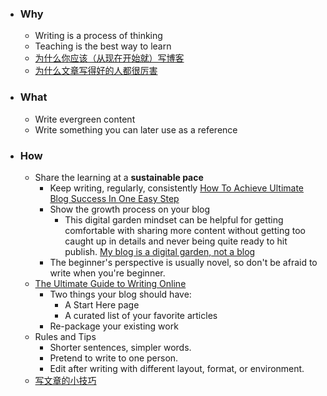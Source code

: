- ### Why
	- Writing is a process of thinking
	- Teaching is the best way to learn
	- [为什么你应该（从现在开始就）写博客](http://mindhacks.cn/2009/02/15/why-you-should-start-blogging-now/)
	- [为什么文章写得好的人都很厉害](https://geekplux.com/posts/why-those-who-write-great-articles-is-so-powerful)
- ### What
	- Write evergreen content
	- Write something you can later use as a reference
- ### How
	- Share the learning at a **sustainable pace**
		- Keep writing, regularly, consistently [How To Achieve Ultimate Blog Success In One Easy Step](https://blog.codinghorror.com/how-to-achieve-ultimate-blog-success-in-one-easy-step/)
		- Show the growth process on your blog
			- This digital garden mindset can be helpful for getting comfortable with sharing more content without getting too caught up in details and never being quite ready to hit publish. [My blog is a digital garden, not a blog](https://joelhooks.com/digital-garden)
		- The beginner's perspective is usually novel, so don't be afraid to write when you're beginner.
	- [The Ultimate Guide to Writing Online](https://perell.com/essay/the-ultimate-guide-to-writing-online/)
		- Two things your blog should have:
			- A Start Here page
			- A curated list of your favorite articles
		- Re-package your existing work
	- Rules and Tips
		- Shorter sentences, simpler words.
		- Pretend to write to one person.
		- Edit after writing with different layout, format, or environment.
	- [写文章的小技巧](https://geekplux.com/posts/writing-skills)